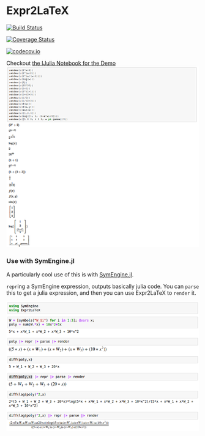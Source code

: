 # Expr2LaTeX

[![Build Status](https://travis-ci.org/oxinabox/Expr2LaTeX.jl.svg?branch=master)](https://travis-ci.org/oxinabox/Expr2LaTeX.jl)

[![Coverage Status](https://coveralls.io/repos/oxinabox/Expr2LaTeX.jl/badge.svg?branch=master&service=github)](https://coveralls.io/github/oxinabox/Expr2LaTeX.jl?branch=master)

[![codecov.io](http://codecov.io/github/oxinabox/Expr2LaTeX.jl/coverage.svg?branch=master)](http://codecov.io/github/oxinabox/Expr2LaTeX.jl?branch=master)

Checkout [the IJulia Notebook for the Demo](http://nbviewer.jupyter.org/github/oxinabox/Expr2LaTeX.jl/blob/master/demo.ipynb)
![Screenshot](screenshot.PNG)




### Use with SymEngine.jl

A particularly cool use of this is with [SymEngine.jl](https://github.com/symengine/SymEngine.jl).

`repr`ing  a SymEngine expression, outputs basically julia code.
You can `parse` this to get a julia expression,
and then you can use Expr2LaTeX to `render` it.


![SymEngine Screenshot](SymEngineDemo.png)
